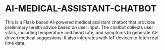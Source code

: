 # AI-MEDICAL-ASSISTANT-CHATBOT
This is a Flask-based AI-powered medical assistant chatbot that provides preliminary health advice based on user input. The chatbot collects user vitals, including temperature and heart rate, and symptoms to generate AI-driven medical suggestions. It also integrates with IoT devices to fetch real-time data.

